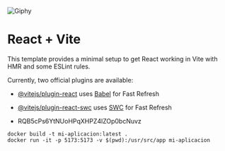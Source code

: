 ![Giphy](https://i.imgur.com/8YvU2pe.jpg)
# React + Vite

This template provides a minimal setup to get React working in Vite with HMR and some ESLint rules.

Currently, two official plugins are available:

- [@vitejs/plugin-react](https://github.com/vitejs/vite-plugin-react/blob/main/packages/plugin-react/README.md) uses [Babel](https://babeljs.io/) for Fast Refresh
- [@vitejs/plugin-react-swc](https://github.com/vitejs/vite-plugin-react-swc) uses [SWC](https://swc.rs/) for Fast Refresh

- RQB5cPs6YtNUoHPqXHPZ4lZOp0bcNuvz

```
docker build -t mi-aplicacion:latest .
docker run -it -p 5173:5173 -v $(pwd):/usr/src/app mi-aplicacion
```